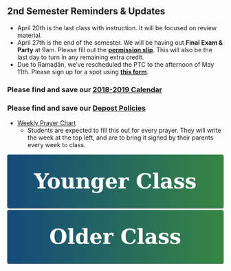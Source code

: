 ## 2nd Semester Reminders & Updates
- April 20th is the last class with instruction. It will be focused on review material.
- April 27th is the end of the semester. We will be having out **Final Exam & Party** at 9am. Please fill out the <a href="https://drive.google.com/file/d/14yo3xVnGxl6Z6em6nuyrn9dGQ_13BsMh/view?usp=sharing" target="_blank">**permission slip**</a>. This will also be the last day to turn in any remaining extra credit.
- Due to Ramaḍān, we’ve rescheduled the PTC to the afternoon of May 11th. Please sign up for a spot using <a href="https://forms.gle/j3VT1ZjWQEuKNL4c9" target="_blank">**this form**</a>.

### Please find and save our <a href="https://drive.google.com/file/d/1zgeY8lmIBOeOVl5Ra0v05H4ZZ1aMj_EF/view?usp=sharing" target="_blank">2018-2019 Calendar</a>

### Please find and save our <a href="https://docs.google.com/document/d/1UgzbleqABnc-ARckBHvQyn3fqIPlYzyRCML7rqby0PM/edit?usp=sharing" target="_blank">Depost Policies</a>

- <a href="https://docs.google.com/document/d/10r8J-O0p6TzG5Q4ko5ecl6XaQtnzPT-dc2YyPzZ4t1U/edit?usp=sharing" target="_blank">Weekly Prayer Chart</a>
  - Students are expected to fill this out for every prayer. They will write the week at the top left, and are to bring it signed by their parents every week to class.
  
[//]: # (### Please fill out the <a href="https://drive.google.com/open?id=1WxwBPOZ5Awaov0SPcSs0jPD6TXIJyVgw" target="_blank">Permission Slip</a> for Activity Day, February 2nd.)

[![Younger Class](https://raw.githubusercontent.com/isocia/isocia.github.io/master/Younger%20Class/Younger.png)](https://isocia.github.io/Younger%20Class/YoungerClass)
[![Older Class](https://raw.githubusercontent.com/isocia/isocia.github.io/master/Older%20Class/Older.png)](https://isocia.github.io/Older%20Class/OlderClass)
